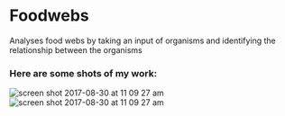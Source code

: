 # Foodwebs 
Analyses food webs by taking an input of organisms and identifying the relationship between the organisms 

###  Here are some shots of my work:
  ![screen shot 2017-08-30 at 11 09 27 am](https://user-images.githubusercontent.com/15253336/30835834-a8d37750-a217-11e7-94f7-17179825057d.png)
  ![screen shot 2017-08-30 at 11 09 27 am](https://user-images.githubusercontent.com/15253336/30835839-af9e3944-a217-11e7-9e68-3875d0ce782f.png)
